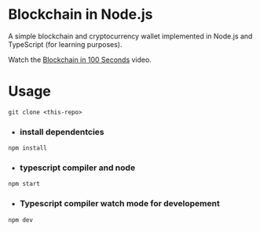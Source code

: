 # Blockchain in Node.js

A simple blockchain and cryptocurrency wallet implemented in Node.js and TypeScript (for learning purposes).

Watch the [Blockchain in 100 Seconds](https://youtu.be/qF7dkrce-mQ) video.

# Usage

```
git clone <this-repo>
```

- ### install dependentcies

```
npm install
```

- ### typescript compiler and node

```
npm start
```

- ### Typescript compiler watch mode for developement

```
npm dev
```
